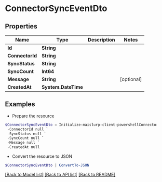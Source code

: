 # ConnectorSyncEventDto
## Properties

Name | Type | Description | Notes
------------ | ------------- | ------------- | -------------
**Id** | **String** |  | 
**ConnectorId** | **String** |  | 
**SyncStatus** | **String** |  | 
**SyncCount** | **Int64** |  | 
**Message** | **String** |  | [optional] 
**CreatedAt** | **System.DateTime** |  | 

## Examples

- Prepare the resource
```powershell
$ConnectorSyncEventDto = Initialize-maislurp-client-powershellConnectorSyncEventDto  -Id null `
 -ConnectorId null `
 -SyncStatus null `
 -SyncCount null `
 -Message null `
 -CreatedAt null
```

- Convert the resource to JSON
```powershell
$ConnectorSyncEventDto | ConvertTo-JSON
```

[[Back to Model list]](../README#documentation-for-models) [[Back to API list]](../README#documentation-for-api-endpoints) [[Back to README]](../README)

